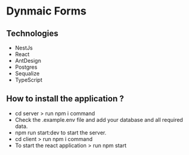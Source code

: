 # Dynmaic Forms
## Technologies
- NestJs
- React
- AntDesign
- Postgres
- Sequalize
- TypeScript
## How to install the application ?
- cd server > run npm i command
- Check the .example.env file and add your database and all required data.
- npm run start:dev to start the server.
- cd client > run npm i command
- To start the react application > run npm start
